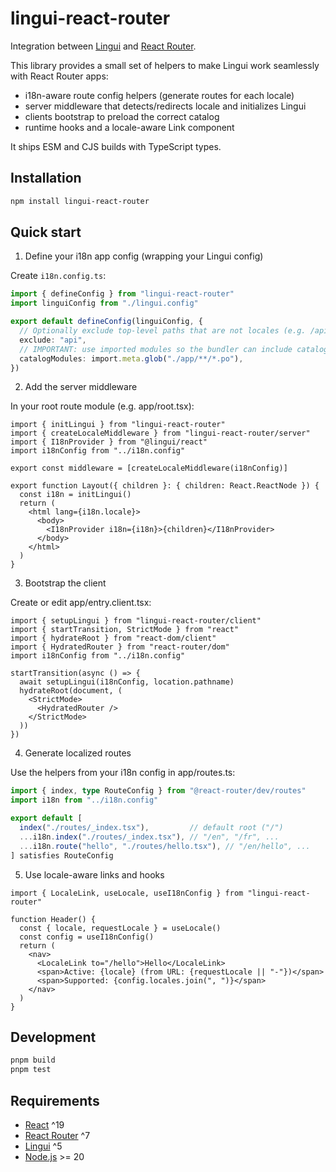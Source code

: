 # lingui-react-router

Integration between [Lingui](https://lingui.dev/) and [React Router](https://reactrouter.com/).

This library provides a small set of helpers to make Lingui work seamlessly with React Router apps:
- i18n-aware route config helpers (generate routes for each locale)
- server middleware that detects/redirects locale and initializes Lingui
- clients bootstrap to preload the correct catalog
- runtime hooks and a locale-aware Link component

It ships ESM and CJS builds with TypeScript types.

## Installation

```bash
npm install lingui-react-router
```

## Quick start

1) Define your i18n app config (wrapping your Lingui config)

Create `i18n.config.ts`:

```ts
import { defineConfig } from "lingui-react-router"
import linguiConfig from "./lingui.config"

export default defineConfig(linguiConfig, {
  // Optionally exclude top-level paths that are not locales (e.g. /api)
  exclude: "api",
  // IMPORTANT: use imported modules so the bundler can include catalogs
  catalogModules: import.meta.glob("./app/**/*.po"),
})
```

2) Add the server middleware

In your root route module (e.g. app/root.tsx):

```tsx
import { initLingui } from "lingui-react-router"
import { createLocaleMiddleware } from "lingui-react-router/server"
import { I18nProvider } from "@lingui/react"
import i18nConfig from "../i18n.config"

export const middleware = [createLocaleMiddleware(i18nConfig)]

export function Layout({ children }: { children: React.ReactNode }) {
  const i18n = initLingui()
  return (
    <html lang={i18n.locale}>
      <body>
        <I18nProvider i18n={i18n}>{children}</I18nProvider>
      </body>
    </html>
  )
}
```

3) Bootstrap the client

Create or edit app/entry.client.tsx:

```tsx
import { setupLingui } from "lingui-react-router/client"
import { startTransition, StrictMode } from "react"
import { hydrateRoot } from "react-dom/client"
import { HydratedRouter } from "react-router/dom"
import i18nConfig from "../i18n.config"

startTransition(async () => {
  await setupLingui(i18nConfig, location.pathname)
  hydrateRoot(document, (
    <StrictMode>
      <HydratedRouter />
    </StrictMode>
  ))
})
```

4) Generate localized routes

Use the helpers from your i18n config in app/routes.ts:

```ts
import { index, type RouteConfig } from "@react-router/dev/routes"
import i18n from "../i18n.config"

export default [
  index("./routes/_index.tsx"),         // default root ("/")
  ...i18n.index("./routes/_index.tsx"), // "/en", "/fr", ...
  ...i18n.route("hello", "./routes/hello.tsx"), // "/en/hello", ...
] satisfies RouteConfig
```

5) Use locale-aware links and hooks

```tsx
import { LocaleLink, useLocale, useI18nConfig } from "lingui-react-router"

function Header() {
  const { locale, requestLocale } = useLocale()
  const config = useI18nConfig()
  return (
    <nav>
      <LocaleLink to="/hello">Hello</LocaleLink>
      <span>Active: {locale} (from URL: {requestLocale || "-"})</span>
      <span>Supported: {config.locales.join(", ")}</span>
    </nav>
  )
}
```

## Development

```bash
pnpm build
pnpm test
```

## Requirements

- [React](https://react.dev/) ^19
- [React Router](https://reactrouter.com/) ^7
- [Lingui](https://lingui.dev/) ^5
- [Node.js](https://nodejs.org/) >= 20
